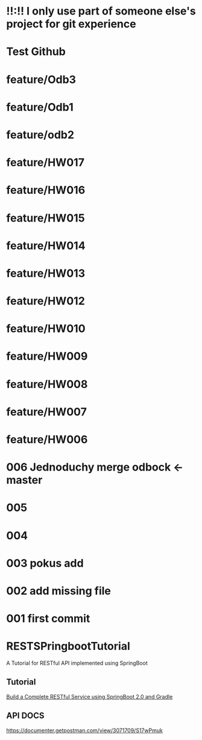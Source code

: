 # !!:!! I only use part of someone else's project for git experience

# Test Github
# feature/Odb3
# feature/Odb1
# feature/odb2
# feature/HW017
# feature/HW016
# feature/HW015
# feature/HW014
# feature/HW013
# feature/HW012
# feature/HW010
# feature/HW009
# feature/HW008
# feature/HW007
# feature/HW006

# 006 Jednoduchy merge odbock <- master 
# 005
# 004
# 003 pokus add
# 002 add missing file
# 001 first commit
# RESTSPringbootTutorial
A Tutorial for RESTful API implemented using SpringBoot

## Tutorial 
[Build a Complete RESTful Service using SpringBoot 2.0 and Gradle](https://medium.com/@namila007/build-a-complete-restful-service-using-springboot-2-0-and-gradle-e9e381a114d8?_branch_match_id=629226581456584738)

## API DOCS
https://documenter.getpostman.com/view/3071709/S17wPmuk
